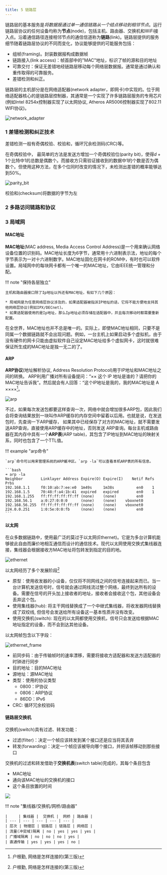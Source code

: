 ```yaml
---
title: 5 链路层
---
```


链路层的基本服务是*将数据报通过单一通信链路从一个结点移动到相邻节点*。运行链路层协议的任何设备均称为**节点**(node)，包括主机、路由器、交换机和WiFi接入点。沿着通信路径连接相邻节点的通信信道称为**链路**(link)。链路层提供的服务细节随着链路层协议的不同而变化，协议能够提供的可能服务包括：

* 组帧(framing)。封装数据报构成数据帧
* 链路接入(link access)：帧首部中的"MAC"地址，标识了帧的源和目的地址
* 可靠交付：保证无差错地经链路层移动每个网络层数据报。通常是通过确认和重传取得的可靠服务。
* 差错检测和纠正。

链路层的主机部分是在网络适配器(network adapter，即网卡)中实现的。位于网络适配器核心的是链路层控制器，其通常是一个实现了许多链路层服务的专用芯片(例如Intel 8254x控制器实现了以太网协议, Atheros AR5006控制器实现了802.11 WIFI协议)。

![network_adapter](figures/network_adapter.png)


### 1 差错检测和纠正技术

差错检测一般有奇偶校验、校验和，循环冗余检测码(CRC)等。

在奇偶校验中， 最简单的方法是发送方增加一个奇偶校验位(parity bit)，使得$d + 1$个比特中1的总数是偶数个。而接收方只需验证接收到的数据中1的个数是否为偶数个。但使用这种方法，在多个位同时改变的情况下，未检测出差错的概率能够达到50%。

![parity_bit](figures/parity_bit.png)


校验和(checksum)将数据的字节为左


### 2 多路访问链路和协议

### 3 局域网

#### MAC地址

**MAC地址**(MAC address, Media Access Control Address)是一个用来确认网络设备位置的识别码。MAC地址长度为6字节，通常用十六进制表示法，地址的每个字节表示为一对十六进制数字。MAC地址固化在网卡的ROM中，有时也可以软件设置。局域网中的每块网卡都有一个唯一的MAC地址，它由IEEE统一管理和分配。


!!! note "保持各层独立"
    
    主机和路由器接口除了Ip地址以外还有MAC地址，有如下几个原因：
    
    * 局域网是为任意网络层协议涉及的，如果适配器被指派IP地址的话，它将不能方便地支持其他网络层协议(例如IPX/DECnet)。
    * 如果适配器使用的是Ip地址，那么Ip地址必须存储在适配器中，并且每次移动时都需要重新配置。

在全世界，MAC地址也并不总是唯⼀的。实际上，即使MAC地址相同，只要不是同属⼀个数据链路就不会出现问题。例如，⼀台主机上如果启动多个虚拟机，由于没有硬件的⽹卡只能由虚拟软件⾃⼰设定MAC地址给多个虚拟⽹卡，这时就很难保证所⽣成的MAC地址是独⼀⽆⼆的了。



#### ARP



**ARP协议**(地址解析协议, Address Resolution Protocol)用于IP地址和MAC地址之间的转换。
ARP利用广播对所有设备提问：“×× 这个 IP 地址是谁的？请把你的MAC地址告诉我”。然后就会有人回答：“这个IP地址是我的，我的MAC地址是 A ××××[^1]。

![arp](figures/arp.png)


不过，如果每次发送包都要这样查询一次，网络中就会增加很多ARP包，因此我们会将查询结果放到一块叫作ARP缓存的内存空间中留着以后用。也就是说，在发送包时，先查询一下ARP缓存， 如果其中已经保存了对方的MAC地址，就不需要发送ARP查询，直接使用ARP缓存中的地址，否则发送 ARP查询。每台主机或路由器在其内存中具有一个**ARP表**(ARP table)，其包含了IP地址到MAC地址的映射关系，同时也包含了一个TTL值。

!!! example "arp命令"
    
    `arp`命令可以用来管理系统的ARP缓冲区。`arp -la`可以查看本机ARP表的所有信息。
    
    ```bash
    ➜ arp -la
    Neighbor        Linklayer Address Expire(O) Expire(I)    Netif Refs Prbs
    192.168.1.1     f0:10:ab:7:ee:e0  1m49s     1m38s          en0    1
    192.168.1.5     70:48:f:a4:1b:41  expired   expired        en0    1
    192.168.1.255   ff:ff:ff:ff:ff:ff (none)    (none)         en0
    192.168.56.1    a:0:27:0:0:0      (none)    (none)    vboxnet0
    192.168.56.255  ff:ff:ff:ff:ff:ff (none)    (none)    vboxnet0
    224.0.0.251     1:0:5e:0:0:fb     (none)    (none)         en0
    ```




#### 以太网

在众多数据链路中，使用最广泛的莫过于以太网(Ethernet)。<!--以太⽹因通信电缆的不同及通信速度的差异，衍⽣出了众多不同的以太⽹类型。以太网种类以"速率 + BASE + 传输介质"的方式命名。例如"10BASE2"表示以太网用的是10Mbps的同轴电缆， "10GBASE-SR"表示以太网用的是10Gbps的多模电缆。-->它是为多台计算机能够彼此自由而廉价地相互通信而设计的通信技术。现代以太网使用交换式集线器连接，集线器会根据接收方MAC地址将包转发到指定的目的地。


![ethernet](figures/ethernet.png)

以太网经历了多个发展阶段[^1]

* 原型：使用收发器的小设备，仅仅将不同网线之间的信号连接起来而已。当一台计算机发送信号时，信号就会通过网线流过整个网络，最终到达所有的设备。需要在信号的开头加上接收者的地址，接收者会接收这个包，其他设备会丢弃这个包。
* 使用集线器(hub): 将主干网线替换成了一个中继式集线器，将收发器网线替换成了双绞线, 但信号会发送给所有设备这一基本性质并没有改变。
* 使用交换机(switch): 现在的以太网都使用交换机，信号只会发送给根据MAC地址指定的设备，而不会到达其他设备。


以太网帧包含以下字段：

![ethernet_frame](figures/ethernet_frame.png)

* 前同步码：由于传输帧时的速率漂移，需要将接收方适配器和发送方适配器的时钟进行同步
* 目的地址：目的MAC地址
* 源地址：源MAC地址
* 类型：使用的协议类型
    * 0800：IP协议 
    * 0806：ARP协议 
    * 86DD：IPv6
* CRC: 循环冗余校验码





#### 链路层交换机

交换机(switch)具有过滤、转发功能：

* 过滤(filter)：决定一个帧应该转发到某个接口还是应当将其丢弃
* 转发(forwarding)：决定一个帧应该被导向哪个接口，并把该帧移动到那些接口

交换机的过滤和转发借助于**交换机表**(switch table)完成的，其每个条目包含

* MAC地址
* 通向该MAC地址的交换机的接口
* 这个条目放置的时间

![](figures/switch_table.jpg)

!!! note "集线器/交换机/网桥/路由器"
    
    |     | 集线器 |  交换机 |  网桥 | 路由器 |
    | --- | --- | --- | --- | --- |
    | 层次 | 物理层 | 链路层 | 链路层 | 网络层 |
    | 流量(冲突域)隔离 | no | yes | yes | yes | 
    | 广播域隔离 | no | no | no | yes | 
    | 直通传输 | yes | yes | yes | no |


[^1]: 户根勤, 网络是怎样连接的(第三版)